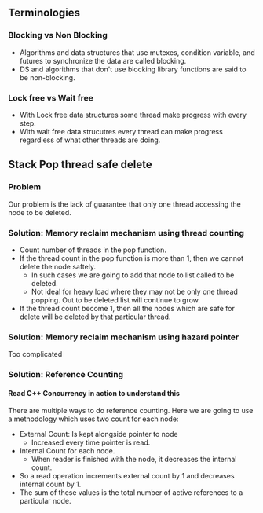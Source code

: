 ## Terminologies

### Blocking vs Non Blocking 

- Algorithms and data structures that use mutexes, condition variable, and futures to synchronize the data are called blocking.
- DS and algorithms that don't use blocking library functions are said to be non-blocking.

### Lock free vs Wait free

- With Lock free data structures some thread make progress with every step.
- With wait free data strucutres every thread can make progress regardless of what other threads are doing.

## Stack Pop thread safe delete

### Problem

Our problem is the lack of guarantee that only one thread accessing the node to be deleted.

### Solution: Memory reclaim mechanism using thread counting

- Count number of threads in the pop function.
- If the thread count in the pop function is more than 1, then we cannot delete the node saftely.
  - In such cases we are going to add that node to list called to be deleted.
  - Not ideal for heavy load where they may not be only one thread popping. Out to be deleted list will continue to grow.
- If the thread count become 1, then all the nodes which are safe for delete will be deleted by that particular thread.

### Solution: Memory reclaim mechanism using hazard pointer

Too complicated

### Solution: Reference Counting

#### Read C++ Concurrency in action to understand this

There are multiple ways to do reference counting. Here we are going to use a methodology which uses two count for each node: 
- External Count: Is kept alongside pointer to node
  - Increased every time pointer is read.
- Internal Count for each node.
  - When reader is finished with the node, it decreases the internal count.
- So a read operation increments external count by 1 and decreases internal count by 1.
- The sum of these values is the total number of active references to a particular node.
